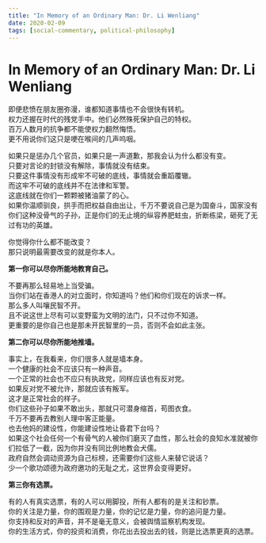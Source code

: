 ```yaml
---
title: "In Memory of an Ordinary Man: Dr. Li Wenliang"
date: 2020-02-09
tags: [social-commentary, political-philosophy]
---
```


# In Memory of an Ordinary Man: Dr. Li Wenliang


即便悲愤在朋友圈弥漫，谁都知道事情也不会很快有转机。  
权力还握在时代的残党手中。他们必然殊死保护自己的特权。  
百万人数月的抗争都不能使权力翻然悔悟。  
更不用说你们这只是哽在喉间的几声呜咽。

如果只是惩办几个官员，如果只是一声道歉，那我会认为什么都没有变。  
只要对言论的封锁没有解除，事情就没有结束。  
只要这件事情没有形成牢不可破的底线，事情就会重蹈覆辙。  
而这牢不可破的底线并不在法律和军警。  
这底线就在你们一颗颗被猪油蒙了的心。  
如果你温顺驯良，拱手而把权益自由出让，千万不要说自己是为国奋斗，国家没有你们这种没骨气的子孙，正是你们的无止境的纵容养肥蛀虫，折断栋梁，砸死了无过有功的英雄。

你觉得你什么都不能改变？  
那只说明最需要改变的就是你本人。

**第一你可以尽你所能地教育自己。**

不要再那么轻易地上当受骗。  
当你们站在香港人的对立面时，你知道吗？他们和你们现在的诉求一样。  
那么多人叫嚷民智不开。  
且不说这世上尽有可以变野蛮为文明的法门，只不过你不知道。  
更重要的是你自己也是那未开民智里的一员，否则不会如此主张。

**第二你可以尽你所能地推墙。**

事实上，在我看来，你们很多人就是墙本身。  
一个健康的社会不应该只有一种声音。  
一个正常的社会也不应只有执政党，同样应该也有反对党。  
如果反对党不被允许，那就应该有叛军。  
这才是正常社会的样子。  
你们这些孙子如果不敢出头，那就只可潜身缩首，苟图衣食。  
千万不要再去教别人理中客正能量。  
也去他妈的建设性，你能建设性地让昏君下台吗？  
如果这个社会任何一个有骨气的人被你们磨灭了血性，那么社会的良知水准就被你们拉低了一截，因为你并没有同比例地教会犬儒。  
政府自然会调动资源为自己标榜，还需要你们这些人来替它说话？  
少一个歌功颂德为政府邀功的无耻之尤，这世界会变得更好。

**第三你有选票。**

有的人有真实选票，有的人可以用脚投，所有人都有的是关注和钞票。  
你的关注是力量，你的围观是力量，你的记忆是力量，你的追问是力量。  
你支持和反对的声音，并不是毫无意义，会被舆情监察机构发现。  
你的生活方式，你的投资和消费，你花出去投出去的钱，则是比选票更真的选票。
